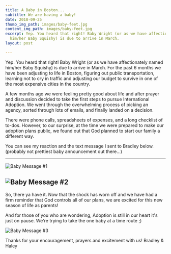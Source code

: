 ```yaml
---
title: A Baby in Boston...
subtitle: We are having a baby!
date: 2018-09-25
thumb_img_path: images/baby-feet.jpg
content_img_path: images/baby-feet.jpg
excerpt: Yep. You heard that right! Baby Wright (or as we have affectionately named
  him/her Baby Squishy) is due to arrive in March.
layout: post

---
```

Yep. You heard that right! Baby Wright (or as we have affectionately named him/her Baby Squishy) is due to arrive in March. For the past 6 months we have been adjusting to life in Boston, figuring out public transportation, learning not to cry in traffic and adjusting our budget to survive in one of the most expensive cities in the country.

A few months ago we were feeling pretty good about life and after prayer and discussion decided to take the first steps to pursue International Adoption. We went through the overwhelming process of picking an agency, sorted through lots of emails, and finally landed on a decision.

There were phone calls, spreadsheets of expenses, and a long checklist of to-dos. However, to our surprise, at the time we were prepared to make our adoption plans public, we found out that God planned to start our family a different way.

You can see my reaction and the text message I sent to Bradley below. (probably not prettiest baby announcement out there...)

---
![Baby Message #1](/images/blog/2018-09/baby-message-1.jpg)

![Baby Message #2](/images/blog/2018-09/baby-message-2.jpg)
---


So, there ya have it. Now that the shock has worn off and we have had a firm reminder that God controls all of our plans, we are excited for this new season of life as parents!

And for those of you who are wondering, Adoption is still in our heart it's just on pause. We're trying to take the one baby at a time route ;)

![Baby Message #3](/images/blog/2018-09/baby-message-3.jpg)

Thanks for your encouragement, prayers and excitement with us!
Bradley & Haley